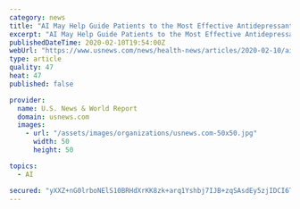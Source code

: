 ```yaml
---
category: news
title: "AI May Help Guide Patients to the Most Effective Antidepressant"
excerpt: "AI May Help Guide Patients to the Most Effective Antidepressant By Serena Gordon HealthDay Reporter MONDAY, Feb. 10, 2020 (HealthDay News) -- Choosing the right antidepressant for someone who is depressed can be hit or miss."
publishedDateTime: 2020-02-10T19:54:00Z
webUrl: "https://www.usnews.com/news/health-news/articles/2020-02-10/ai-may-help-guide-patients-to-the-most-effective-antidepressant"
type: article
quality: 47
heat: 47
published: false

provider:
  name: U.S. News & World Report
  domain: usnews.com
  images:
    - url: "/assets/images/organizations/usnews.com-50x50.jpg"
      width: 50
      height: 50

topics:
  - AI

secured: "yXXZ+nG0lrboNElS10BRHdXrKK8zk+arq1Yshbj7IJB+zqSAsdEy5zjIDCI6TwSxBb/fhk6usLH9qJCEt0s26pPuSELZqQVFwQFoLNDvVEn3RVNIrDI+kJzAO2Wq/bJGER2m2TDUSUCvbKyJLswC++9i56j/eUqOntwBgrAi3wkjGmxCN95k/yXJ+iodW+BZPxgS1RsEbVanmYxaczSfFM13QQaSMGG59G/MGtRrITrtRME4oIa5+EXUnv1uDf2McOdyhlW7y4pMFoT0/k64cAXmIoHbAhygni1n7yVMR0JRMD4i56ZgUg6zvIVMaDPT0dziVG3pJvsqExGrtBX+KgrcRHcMrf1Bk4dkSm8PsnfEcENhm1whZ5E3iwfKUPVGNliCdNTwu6iI0wkuNU/t6gLEc++RmEAoSbynzf506MKqNNn3+JonaJjXi8rIfY1u7vMFNxJhey9U6s1cY/S0tkIhWyE8qdTMHAf2ei3dIZg=;WeX8x9snmF6LTAoRRFfdNw=="
---
```


